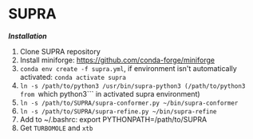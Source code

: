 # SUPRA

***Installation***
1. Clone SUPRA repository
2. Install miniforge: https://github.com/conda-forge/miniforge
3. ```conda env create -f supra.yml```, if environment isn't automatically activated: ```conda activate supra```
5. ```ln -s /path/to/python3 /usr/bin/supra-python3 (/path/to/python3 from ```which python3``` in activated supra environment)
6. ```ln -s /path/to/SUPRA/supra-conformer.py ~/bin/supra-conformer```
7. ```ln -s /path/to/SUPRA/supra-refine.py ~/bin/supra-refine```
8. Add to ~/.bashrc: export PYTHONPATH=/path/to/SUPRA
9. Get ```TURBOMOLE``` and ```xtb```
